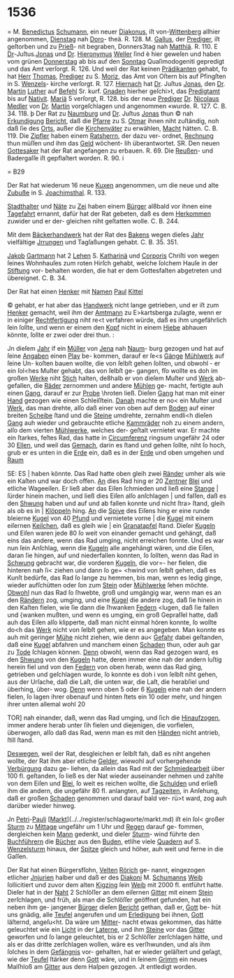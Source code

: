 # 1536

= M. [Benedictus](../../register/worte/benedictus.md) [Schumann](../../register/worte/schumann.md), ein neuer [Diakonus](../../register/worte/diakonus.md), iſt
von-[Wittenberg](../../register/worte/wittenberg.md) allhier angenommen, [Dienstag](../../register/worte/dienstag.md) nah [Doro](../../register/worte/doro.md)-
theä. R. 128.
M. [Gallus](../../register/worte/gallus.md), der [Prediger](../../register/worte/prediger.md), iſt geſtorben und zu [Prieß](../../register/worte/prieß.md)-
nit begraben, Donners3tag nah [Matthiä](../../register/worte/matthiä.md). R. 110.
E [Dr](../../register/orte/dr.md)-Juſtus.[Jonas](../../register/worte/jonas.md) und [Dr](../../register/orte/dr.md). [Hieronymus](../../register/worte/hieronymus.md) [Weller](../../register/worte/weller.md) ſind
è hier geweſen und haben vom grünen [Donnerstag](../../register/worte/donnerstag.md) ab bis auf
den [Sonntag](../../register/worte/sonntag.md) Quaſimodogeniti gepredigt und das Amt
verſorgt. R. 126. Und weil der Rat keinen [Prädikanten](../../register/worte/prädikanten.md)
gehabt, fo hat [Herr](../../register/worte/herr.md) [Thomas](../../register/worte/thomas.md), [Prediger](../../register/worte/prediger.md) zu S. [Moriz](../../register/worte/moriz.md),
das Amt von Oſtern bis auf Pfingſten in S. [Wenzels](../../register/worte/wenzels.md)-
kirche verſorgt. R. 127. [Hiernach](../../register/worte/hiernach.md) hat [Dr](../../register/orte/dr.md). Juſtus [Jonas](../../register/worte/jonas.md),
den [Dr](../../register/orte/dr.md). [Martin](../../register/worte/martin.md) [Luther](../../register/worte/luther.md) auf [Befehl](../../register/worte/befehl.md) Sr. kurf. [Gnaden](../../register/worte/gnaden.md)
hierher geſchi>t, das [Predigtamt](../../register/worte/predigtamt.md) bis auf [Nativit](../../register/worte/nativit.md). [Mariä](../../register/worte/mariä.md)
5 verſorgt, R. 128. bis der neue [Prediger](../../register/worte/prediger.md) [Dr](../../register/orte/dr.md). [Nicolaus](../../register/worte/nicolaus.md)
[Medler](../../register/worte/medler.md) von [Dr](../../register/orte/dr.md). [Martin](../../register/worte/martin.md) vorgeſchlagen und angenommen
«wurde. R. 127. C. B. 34. 118.
þ Der Rat zu [Naumburg](../../register/orte/naumburg.md) und [Dr](../../register/orte/dr.md). Juſtus [Jonas](../../register/worte/jonas.md) thun
© nah [Erkundigung](../../register/worte/erkundigung.md) [Bericht](../../register/worte/bericht.md), daß die [Pfarre](../../register/worte/pfarre.md) zu S. [Otmar](../../register/worte/otmar.md)
ihnen niht zuſtändig, noh daß ſie des [Orts](../../register/worte/orts.md), außer
die [Kirchenväter](../../register/worte/kirchenväter.md) zu erwählen, [Macht](../../register/worte/macht.md) hätten. C. B. 119.
Die [Zipfler](../../register/worte/zipfler.md) haben einem [Ratsherrn](../../register/worte/ratsherrn.md), der dazu ver-
ordnet, [Rechnung](../../register/worte/rechnung.md) thun müſſen und ihm das [Geld](../../register/worte/geld.md) wöchent-
lih überantwortet. SR.
Den neuen [Gottesaker](../../register/worte/gottesaker.md) hat der Rat angefangen zu
erbauen. R. 69.
Die [Reußen](../../register/worte/reußen.md)- und Badergaſſe iſt gepflaſtert worden.
R. 90. i


= B29

Der Rat hat wiederum 16 neue [Kuxen](../../register/worte/kuxen.md) angenommen,
um die neue und alte [Zubuße](../../register/worte/zubuße.md) in S. [Joachimsthal](../../register/worte/joachimsthal.md). R. 133.

[Stadthalter](../../register/worte/stadthalter.md) und [Näte](../../register/worte/näte.md) zu [Zei](../../register/orte/zei.md) haben einem [Bürger](../../register/worte/bürger.md)
al8bald vor ihnen eine [Tagefahrt](../../register/worte/tagefahrt.md) ernannt, dafür hat der
Rat gebeten, daß es dem [Herkommen](../../register/worte/herkommen.md) zuwider und er der-
gleichen niht geſtatten wolle. C. B. 244.

Mit dem [Bäckerhandwerk](../../register/worte/bäckerhandwerk.md) hat der Rat des [Bakens](../../register/worte/bakens.md)
wegen dieſes [Jahr](../../register/worte/jahr.md) vielfältige [Jrrungen](../../register/worte/jrrungen.md) und Tagſaßungen
gehabt. C. B. 35. 351.

[Jakob](../../register/worte/jakob.md) [Gartmann](../../register/worte/gartmann.md) hat 2 [Lehen](../../register/worte/lehen.md) S. [Katharinä](../../register/worte/katharinä.md) und
[Corporis](../../register/worte/corporis.md) Chriſti von wegen ſeines Wohnhauſes zum roten
Hirſch gehabt, welche ſolchem Hauſe in der [Stiftung](../../register/worte/stiftung.md) vor-
behalten worden, die hat er dem Gottesfaſten abgetreten
und übereignet. C. B. 34.

Der Rat hat einen [Henker](../../register/worte/henker.md) mit [Namen](../../register/worte/namen.md) [Paul](../../register/worte/paul.md) [Kittel](../../register/worte/kittel.md)

© gehabt, er hat aber das [Handwerk](../../register/worte/handwerk.md) nicht lange getrieben,
und er iſt zum [Henker](../../register/worte/henker.md) gemacht, weil ihm der [Amtmann](../../register/worte/amtmann.md)
zu E>kartsberga zuſagte, wenn er in einiger [Rechtfertigung](../../register/worte/rechtfertigung.md)
niht re<t verfahren würde, daß es ihm ungefährlich ſein
ſollte, und wenn er einem den [Kopf](../../register/worte/kopf.md) nicht in einem [Hiebe](../../register/worte/hiebe.md)
abhauen könnte, ſollte er zwei oder drei thun. :

Jn dieſem [Jahr](../../register/worte/jahr.md) if ein [Müller](../../register/worte/müller.md) von [Jena](../../register/orte/jena.md) nah [Naum](../../register/worte/naum.md)-
burg gezogen und hat auf ſeine [Angaben](../../register/worte/angaben.md) einen [Play](../../register/worte/play.md) be-
kommen, darauf er ſe<s [Gänge](../../register/worte/gänge.md) [Mühlwerk](../../register/worte/mühlwerk.md) auf ſeine Un-
koſten bauen wollte, die von ſelbſt gehen ſollten, und
obwohl - er ein ſol<hes Muſter gehabt, das von ſelbſt ge-
gangen, fſo wollte es doh im großen [Werke](../../register/worte/werke.md) niht [Stich](../../register/worte/stich.md)
halten, de8halb er von dieſem Muſter und [Werk](../../register/worte/werk.md) ab-
gefallen, die [Räder](../../register/worte/räder.md) zernommen und andere [Mühlen](../../register/worte/mühlen.md) ge-
macht, fertigte auh einen [Gang](../../register/worte/gang.md), darauf er zur [Probe](../../register/worte/probe.md)
\hroten ließ. Dieſen [Gang](../../register/worte/gang.md) hat man mit einer [Hand](../../register/worte/hand.md)
gezogen wie einen Schleiſſtein. [Danah](../../register/worte/danah.md) machte er no<
ein Muſter und [Werk](../../register/worte/werk.md), das man drehte, alſo daß einer
von oben auf dem [Boden](../../register/worte/boden.md) auf einer breiten [Scheibe](../../register/worte/scheibe.md) ſtand
und die [Steine](../../register/worte/steine.md) umdrehte, zernahm endli<h dieſen [Gang](../../register/worte/gang.md)
auh wieder und gebrauchte etliche [Kammräder](../../register/worte/kammräder.md) noh zu
einem andern, alſo dem vierten [Mühlwerke](../../register/worte/mühlwerke.md), welches der-
geſtalt vernietet war. Er machte ein ſtarkes, feſtes Rad,
das hatte in [Circumferenz](../../register/orte/circumferenz.md) ringsum ungefähr 24 oder
30 [Ellen](../../register/worte/ellen.md), und weil das [Gemach](../../register/worte/gemach.md), darin es ſtand und
gehen ſollte, niht ſo hoch, grub er es unten in die [Erde](../../register/worte/erde.md)
ein, daß es in der [Erde](../../register/worte/erde.md) und oben umgehen und [Raum](../../register/worte/raum.md)


SE: ES |
haben könnte. Das Rad hatte oben gleih zwei [Ränder](../../register/worte/ränder.md)
umher als wie ein Kaſten und war doch offen. [An](../../register/orte/an.md) dies
Rad hing er 20 [Zentner](../../register/worte/zentner.md) [Blei](../../register/worte/blei.md) und etliche Wageeiſen. Er
ließ aber das Eiſen ſchmieden und ließ eine [Stange](../../register/worte/stange.md) |
ſürder hinein machen, und ließ dies Eiſen alſo anſchlagen |
und faſſen, daß es den [Shwung](../../register/worte/shwung.md) haben und auf und ab
fallen konnte und nicht ſtra> ſtand, gleih als ob es in |
[Klöppeln](../../register/worte/klöppeln.md) hing. [An](../../register/orte/an.md) die [Spive](../../register/worte/spive.md) des Eiſens hing er eine
runde bleierne [Kugel](../../register/worte/kugel.md) von 40 [Pfund](../../register/worte/pfund.md) und vernietete vorne |
die [Kugel](../../register/worte/kugel.md) mit einem eiſernen [Keilchen](../../register/worte/keilchen.md), daß es gleih wie |
ein [Granatapfel](../../register/worte/granatapfel.md) ſtand. Dieſer [Kugeln](../../register/worte/kugeln.md) und Eiſen waren
jede 80 ſo weit von einander gemacht und gehängt, daß
eins das andere, wenn das Rad umging, nicht erreichen
fonnte. Und es war nun ſein Anſchlag, wenn die [Kugeln](../../register/worte/kugeln.md)
alle angehängt wären, und die Eiſen, daran ſie hingen,
auf und niederfallen konnten, ſo ſollten, wenn das Rad
in [Schwung](../../register/orte/schwung.md) gebracht war, die vorderen [Kugeln](../../register/worte/kugeln.md), die vor=-
her fielen, die hinteren nah ſi< ziehen und dann ſo ge=
\<hwind von ſelbſt gehen, daß es Kunſt bedürfe, das Rad
ſo lange zu hemmen, bis man, wenn es ledig ginge,
wieder aufſchütten oder ſon zum [Stein](../../register/worte/stein.md) oder [Mühlwerke](../../register/worte/mühlwerke.md)
ſehen möchte. [Obwohl](../../register/worte/obwohl.md) nun das Rad ſo ſhwebte, groß
und umgängig war, wenn man es an den [Rändern](../../register/worte/rändern.md) zog,
umging, und eine [Kugel](../../register/worte/kugel.md) die andere zog, daß ſie hinein
in den Kaſten fielen, wie ſie dann die ſhwanken [Federn](../../register/worte/federn.md)
\<lugen, daß ſie fallen und {wanken mußten, und wenn
es umging, ein groß Gepraſſel hatte, daß auh das Eiſen
alſo klipperte, daß man nicht einmal hören konnte, ſo
wollte do<h das [Werk](../../register/worte/werk.md) nicht von ſelbſt gehen, wie er es
angegeben. Man konnte es auh mit geringer [Mühe](../../register/worte/mühe.md) nicht
ziehen, wie denn au< [Gefahr](../../register/worte/gefahr.md) dabei geſtanden, daß eine
[Kugel](../../register/worte/kugel.md) abfahren und manchem einen [Schaden](../../register/worte/schaden.md) thun, oder
auh gar zu [Tode](../../register/orte/tode.md) ſchlagen können. [Denn](../../register/worte/denn.md) obwohl, wenn
das Rad gezogen ward, es den [Shwung](../../register/worte/shwung.md) von den [Kugeln](../../register/worte/kugeln.md)
hatte, deren immer eine nah der andern luſtig herein
fiel und von den [Federn](../../register/worte/federn.md) von oben herab, wenn das Rad
ging, getrieben und geſchlagen wurde, ſo konnte es doh
i von ſelbſt niht gehen, aus der Urſache, daß die Laſt, die
unten war, die Laſt, die herabſiel und überhing, über-
wog. [Denn](../../register/worte/denn.md) wenn oben 5 oder 6 [Kugeln](../../register/worte/kugeln.md) eine nah der
andern fielen, ſo lagen ihrer obenauf und hinten ſtets ein
10 oder mehr, und hingen ihrer unten allemal wohl 20


TOR]
nah einander, daß, wenn das Rad umging, und ſich die
[Hinaufzogen](../../register/worte/hinaufzogen.md), immer andere herab unter ſih fielen und
diejenigen, die vorfielen, überwogen, alſo daß das Rad,
wenn man es mit den [Händen](../../register/worte/händen.md) nicht antrieb, ſtill ſtand.

[Deswegen](../../register/worte/deswegen.md), weil der Rat, desgleichen er ſelbſt fah,
daß es niht angehen wollte, der Rat ihm aber etliche
[Gelder](../../register/worte/gelder.md), wiewohl auf vorhergehende [Verbürgung](../../register/worte/verbürgung.md) dazu ge-
liehen, da allein das Rad mit der [Schmiedearbeit](../../register/worte/schmiedearbeit.md) über
100 fl. geſtanden, ſo ließ es der Nat wieder auseinander
nehmen und zahlte von dem Eiſen und [Blei](../../register/worte/blei.md), ſo weit es
reichen wollte, die [Schulden](../../register/worte/schulden.md) und erließ ihm die andern,
die ungefähr 80 fl. anlangten, auf [Tagzeiten](../../register/worte/tagzeiten.md), in Anſehung,
daß er großen [Schaden](../../register/worte/schaden.md) genommen und darauf bald ver-
rü>t ward, zog auh darüber wieder hinweg.

Jn [Petri](../../register/worte/petri.md)-[Pauli](../../register/worte/pauli.md) [[Markt](../../register/worte/markt.md)](../../register/schlagworte/markt.md) iſt ein ſol< großer [Sturm](../../register/worte/sturm.md)
zu [Mittage](../../register/orte/mittage.md) ungefähr um 1 Uhr und [Regen](../../register/worte/regen.md) darauf ge-
fommen, dergleichen kein [Mann](../../register/worte/mann.md) gedenkt, und dieſer [Sturm](../../register/worte/sturm.md)-
wind führte den [Buchführern](../../register/worte/buchführern.md) die [Bücher](../../register/worte/bücher.md) aus den [Buden](../../register/worte/buden.md),
etlihe viele [Quadern](../../register/worte/quadern.md) auf S. [Wenzelsturm](../../register/worte/wenzelsturm.md) hinaus, der
[Spitze](../../register/worte/spitze.md) gleich und höher, auh weit und ferne in die Gaſſen.

Der Rat hat einen Bürgersfſohn, [Velten](../../register/worte/velten.md) [Rörich](../../register/worte/rörich.md) ge-
nannt, eingezogen etlicher [Jnjurien](../../register/worte/jnjurien.md) halber und daß er des
[Diakoni](../../register/worte/diakoni.md) M. [Schumanns](../../register/worte/schumanns.md) [Weib](../../register/worte/weib.md) ſollicitiert und zuvor dem
alten [Kigzing](../../register/worte/kigzing.md) ſein [Weib](../../register/worte/weib.md) mit 2000 fl. entführt hatte.
Dieſer hat in der [Naht](../../register/worte/naht.md) 2 Schlöſſer an dem eiſernen
[Gitter](../../register/worte/gitter.md) mit einem [Stein](../../register/worte/stein.md) zerſchlagen, und früh, als man
die Schlöſſer geöffnet gefunden, hat ein neben ihm ge-
jangener [Bürger](../../register/worte/bürger.md) dieſen [Bericht](../../register/worte/bericht.md) gethan, daß er, [Gott](../../register/worte/gott.md) be-
hüt uns gnädig, alle [Teufel](../../register/worte/teufel.md) angerufen und um [Erledigung](../../register/worte/erledigung.md)
bei ihnen, [Gott](../../register/worte/gott.md) läſternd, angeſu<ht. Da wäre um [Mitter](../../register/worte/mitter.md)-
nacht etwas gekommen, das hätte geleuchtet wie ein [Licht](../../register/worte/licht.md)
in der [Laterne](../../register/worte/laterne.md), und ihm [Steine](../../register/worte/steine.md) vor das [Gitter](../../register/worte/gitter.md) geworfen
und ſo lange geleuchtet, bis er 2 Schlöſſer zerſchlagen
hätte, und als er das dritte zerſchlagen wollen, wäre es
verſhwunden, und als ihm ſolches in dem [Gefängnis](../../register/worte/gefängnis.md) vor-
gehalten, hat er wieder geläſtert und geſagt, wie der
[Teufel](../../register/worte/teufel.md) ſtärker denn [Gott](../../register/worte/gott.md) wäre, und in ſeinem [Grimm](../../register/worte/grimm.md)
ein neues Malſhloß am [Gitter](../../register/worte/gitter.md) aus dem Haſpen gezogen.
Jt entledigt worden.
